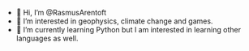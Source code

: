 - 👋 Hi, I’m @RasmusArentoft
- 👀 I’m interested in geophysics, climate change and games.  
- 🌱 I’m currently learning Python but I am interested in learning other languages as well.

<!---
RasmusArentoft/RasmusArentoft is a ✨ special ✨ repository because its `README.md` (this file) appears on your GitHub profile.
You can click the Preview link to take a look at your changes.
--->
